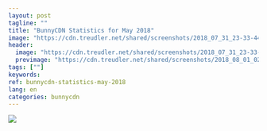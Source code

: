 ```yaml
---
layout: post
tagline: ""
title: "BunnyCDN Statistics for May 2018"
image: "https://cdn.treudler.net/shared/screenshots/2018_07_31_23-33-44_GNzC313NVkKZtdVqOC5Z.png"
header:
  image: "https://cdn.treudler.net/shared/screenshots/2018_07_31_23-33-44_GNzC313NVkKZtdVqOC5Z.png"
  previmage: "https://cdn.treudler.net/shared/screenshots/2018_08_01_02-13-54_y2YKpyH5EViMc2cA7uXW.png"
tags: [""]
keywords:
ref: bunnycdn-statistics-may-2018
lang: en
categories: bunnycdn
---
```


![](https://cdn.treudler.net/shared/screenshots/2018_07_31_23-31-11_xz9HdGQK1ploy3eg8R2o.png)

